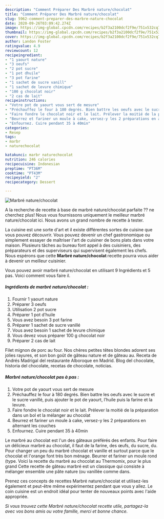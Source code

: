 ```yaml
---
description: "Comment Préparer Des Marbré nature/chocolat"
title: "Comment Préparer Des Marbré nature/chocolat"
slug: 5962-comment-preparer-des-marbre-nature-chocolat
date: 2020-09-26T03:09:42.274Z
image: https://img-global.cpcdn.com/recipes/b2f3a2100dcf2f9e/751x532cq70/marbre-naturechocolat-photo-principale-de-la-recette.jpg
thumbnail: https://img-global.cpcdn.com/recipes/b2f3a2100dcf2f9e/751x532cq70/marbre-naturechocolat-photo-principale-de-la-recette.jpg
cover: https://img-global.cpcdn.com/recipes/b2f3a2100dcf2f9e/751x532cq70/marbre-naturechocolat-photo-principale-de-la-recette.jpg
author: Landon Foster
ratingvalue: 4.9
reviewcount: 12
recipeingredient:
- "1 yaourt nature"
- "3 oeufs"
- "2 pot sucre"
- "1 pot dhuile"
- "3 pot farine"
- "1 sachet de sucre vanill"
- "1 sachet de levure chimique"
- "100 g chocolat noir"
- "2 cas de lait"
recipeinstructions:
- "Votre pot de yaourt vous sert de mesure"
- "Préchauffez le four à 180 degrés. Bien battre les oeufs avec le sucre et le sucre vanillé, puis ajouter le pot de yaourt, l’huile puis la farine et la levure."
- "Faire fondre le chocolat noir et le lait. Prélever la moitié de la préparation dans un bol et la mélanger au chocolat"
- "Beurrez et fariner un moule à cake, versez-y les 2 préparations en alternant les couches"
- "Enfournez. Cuire pendant 35 à 40min"
categories:
- Resep
tags:
- marbr
- naturechocolat

katakunci: marbr naturechocolat 
nutrition: 246 calories
recipecuisine: Indonesian
preptime: "PT36M"
cooktime: "PT43M"
recipeyield: "2"
recipecategory: Dessert

---
```



![Marbré nature/chocolat](https://img-global.cpcdn.com/recipes/b2f3a2100dcf2f9e/751x532cq70/marbre-naturechocolat-photo-principale-de-la-recette.jpg)

A la recherche de recette à base de marbré nature/chocolat parfaite ?? ne cherchez plus! Nous vous fournissons uniquement le meilleur marbré nature/chocolat ici. Nous avons un grand nombre de recette à tester.

La cuisine est une sorte d'art et il existe différentes sortes de cuisine que vous pouvez découvrir. Vous pouvez devenir un chef gastronomique ou simplement essayer de maîtriser l'art de cuisiner de bons plats dans votre maison. Plusieurs tâches au bureau font appel à des cuisiniers, des préparateurs et des superviseurs qui supervisent également les chefs. Nous espérons que cette <strong> Marbré nature/chocolat </strong> recette pourra vous aider à devenir un meilleur cuisinier.

<!--inarticleads1-->

Vous pouvez avoir marbré nature/chocolat en utilisant 9 Ingrédients et 5 pas. Voici comment vous faire il.

##### Ingrédients de marbré nature/chocolat :

1. Fournir 1 yaourt nature
1. Préparer 3 oeufs
1. Utilisation 2 pot sucre
1. Préparer 1 pot d’huile
1. Vous avez besoin 3 pot farine
1. Préparer 1 sachet de sucre vanillé
1. Vous avez besoin 1 sachet de levure chimique
1. Vous devez vous préparer 100 g chocolat noir
1. Préparer 2 cas de lait


Filet mignon de porc au four. Nos chères petites têtes blondes adorent ses jolies rayures, et son bon goût de gâteau nature et de gâteau au. Receta de Andrés Madrigal del restaurante Alboroque en Madrid. Blog del chocolate, historia del chocolate, recetas de chocolate, noticias. 

<!--inarticleads2-->

##### Marbré nature/chocolat pas à pas :

1. Votre pot de yaourt vous sert de mesure
1. Préchauffez le four à 180 degrés. Bien battre les oeufs avec le sucre et le sucre vanillé, puis ajouter le pot de yaourt, l’huile puis la farine et la levure.
1. Faire fondre le chocolat noir et le lait. Prélever la moitié de la préparation dans un bol et la mélanger au chocolat
1. Beurrez et fariner un moule à cake, versez-y les 2 préparations en alternant les couches
1. Enfournez. Cuire pendant 35 à 40min


Le marbré au chocolat est l&#39;un des gâteaux préférés des enfants. Pour faire un délicieux marbré au chocolat, il faut de la farine, des œufs, du sucre, du. Pour changer un peu du marbré chocolat et vanille et surtout parce que le chocolat et l&#39;orange font très bon ménage. Beurrer et fariner un moule rond (type. Voici la recette du marbré au chocolat au Thermomix, pour le plus grand Cette recette de gâteau marbré est un classique qui consiste à mélanger ensemble une pâte nature (ou vanillée comme dans. 

<!--inarticleads1-->

<p>
Prenez ces concepts de recettes Marbré nature/chocolat et utilisez-les également et peut-être même expérimentez pendant que vous y allez. Le coin cuisine est un endroit idéal pour tenter de nouveaux points avec l'aide appropriée.
</p>

<p>
<i>Si vous trouvez cette Marbré nature/chocolat recette utile, partagez-la avec vos bons amis ou votre famille, merci et bonne chance.</i>
</p>
